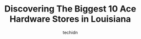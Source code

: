 ---
layout: ampstory
image: https://i0.wp.com/www.depkes.org/wp-content/uploads/2023/06/ace-hardware-0-in-louisiana-1685968390.jpeg?resize=640,853
author: techidn
featured: false
description: Discover the impressive array of Ace Hardware options in Louisiana, where you can find 10 of the largest Ace Hardware establishments in the area. From renowned classics to hidden gems, Louis
title: Discovering The Biggest 10 Ace Hardware Stores in Louisiana
cover:
   title: Discovering The Biggest 10 Ace Hardware Stores in Louisiana
   subtitle: Rickpate
   background: https://www.depkes.org/wp-content/uploads/2023/06/ace-hardware-0-in-louisiana-1685968390.jpeg

pages: 
 - layout: thirds
   top: <h1>#1 Ace Hardware</h1>
   bottom: "<p>I visit Robert Road ACE at least twice a week ( and sometimes 3 times in a day if Im stuck on a project!) and I love this place! I am always greeted at the door by a f</p>"
   background: https://www.depkes.org/wp-content/uploads/2023/06/ace-hardware-1-in-louisiana-1685968390.png
   backgroundblur: true
 - layout: thirds
   top: <h1>#2 Jeanfreaus Ace Hardware</h1>
   bottom: "<p>8594 LA-23, Belle Chasse, LA 70037, United States</p>"
   background: https://www.depkes.org/wp-content/uploads/2023/06/ace-hardware-2-in-louisiana-1685968391.jpeg
   cta:
      link: https://www.depkes.org/blog/discovering-the-biggest-10-ace-hardware-stores-in-louisiana/
      text: Discovering The Biggest 10 Ace Hardware Stores in Louisiana
 - layout: thirds
   top: <h1>#3 Ace Hardware</h1>
   bottom: "<p>807 Homer Rd, Minden, LA 71055, United States</p>"
   background: https://www.depkes.org/wp-content/uploads/2023/06/ace-hardware-3-in-louisiana-1685968391.jpeg
   cta:
      link: https://www.depkes.org/blog/discovering-the-biggest-10-ace-hardware-stores-in-louisiana/
      text: Discovering The Biggest 10 Ace Hardware Stores in Louisiana
 - layout: thirds
   top: <h1>#4 Bayou Road Ace Hardware</h1>
   bottom: "<p>58005 Bayou Rd, Plaquemine, LA 70764, United States</p>"
   background: https://images.unsplash.com/photo-1564951434112-64d74cc2a2d7?ixlib=rb-4.0.3&ixid=MnwxMjA3fDB8MHxwaG90by1wYWdlfHx8fGVufDB8fHx8&auto=format&fit=crop&w=640&h=853&q=80
   cta:
      link: https://www.depkes.org/blog/discovering-the-biggest-10-ace-hardware-stores-in-louisiana/
      text: Discovering The Biggest 10 Ace Hardware Stores in Louisiana
 - layout: thirds
   top: <h1>#5 Fishers Ace Hardware Inc</h1>
   bottom: "<p>504 Hemlock St, Laplace, LA 70068, United States</p>"
   background: https://images.unsplash.com/photo-1618556658017-fd9c732d1360?ixlib=rb-4.0.3&ixid=MnwxMjA3fDB8MHxwaG90by1wYWdlfHx8fGVufDB8fHx8&auto=format&fit=crop&w=640&h=853&q=80
   cta:
      link: https://www.depkes.org/blog/discovering-the-biggest-10-ace-hardware-stores-in-louisiana/
      text: Discovering The Biggest 10 Ace Hardware Stores in Louisiana
 - layout: thirds
   top: <h1>#6 Sterlington Ace Hardware</h1>
   bottom: "<p>9092 US-165, Sterlington, LA 71280, United States</p>"
   background: https://images.unsplash.com/photo-1618005182384-a83a8bd57fbe?ixlib=rb-4.0.3&ixid=MnwxMjA3fDB8MHxwaG90by1wYWdlfHx8fGVufDB8fHx8&auto=format&fit=crop&w=640&h=853&q=80
   cta:
      link: https://www.depkes.org/blog/discovering-the-biggest-10-ace-hardware-stores-in-louisiana/
      text: Discovering The Biggest 10 Ace Hardware Stores in Louisiana
 - layout: thirds
   top: <h1>#7 Lakeshore Ace Hardware</h1>
   bottom: "<p>8015 Desiard Street, Monroe, LA 71203, United States</p>"
   background: https://images.unsplash.com/photo-1541356665065-22676f35dd40?ixlib=rb-4.0.3&ixid=MnwxMjA3fDB8MHxwaG90by1wYWdlfHx8fGVufDB8fHx8&auto=format&fit=crop&w=640&h=853&q=80
   cta:
      link: https://www.depkes.org/blog/discovering-the-biggest-10-ace-hardware-stores-in-louisiana/
      text: Discovering The Biggest 10 Ace Hardware Stores in Louisiana
 - layout: thirds
   middle: Continue reading...
   background: https://images.unsplash.com/photo-1580610447943-1bfbef5efe07?ixlib=rb-4.0.3&ixid=MnwxMjA3fDB8MHxwaG90by1wYWdlfHx8fGVufDB8fHx8&auto=format&fit=crop&w=640&h=853&q=80
   cta:
      link: https://www.depkes.org/blog/discovering-the-biggest-10-ace-hardware-stores-in-louisiana/
      text: Discovering The Biggest 10 Ace Hardware Stores in Louisiana
      
---